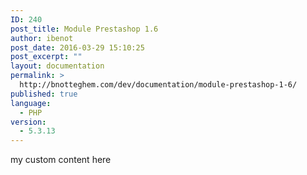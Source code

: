 ```yaml
---
ID: 240
post_title: Module Prestashop 1.6
author: ibenot
post_date: 2016-03-29 15:10:25
post_excerpt: ""
layout: documentation
permalink: >
  http://bnotteghem.com/dev/documentation/module-prestashop-1-6/
published: true
language:
  - PHP
version:
  - 5.3.13
---
```

my custom content here